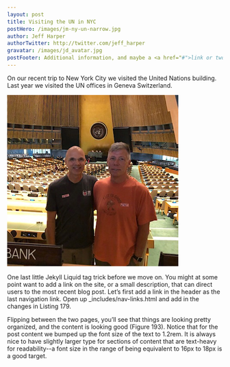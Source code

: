 ```yaml
---
layout: post
title: Visiting the UN in NYC
postHero: /images/jm-ny-un-narrow.jpg
author: Jeff Harper
authorTwitter: http://twitter.com/jeff_harper
gravatar: /images/jd_avatar.jpg
postFooter: Additional information, and maybe a <a href="#">link or two</a>
---
```


On our recent trip to New York City we visited the United Nations building.  Last year we visited the UN offices in Geneva Switzerland.

<img class="pull-left" src="/images/jm-ny-un-square.jpg"
     alt="jeff and mark at the UN">

One last little Jekyll Liquid tag trick before we move on. You might at some point want to add a link on the site, or a small description, that can direct users to the most recent blog post. Let’s first add a link in the header as the last navigation link. Open up _includes/nav-links.html and add in the changes in Listing 179.

Flipping between the two pages, you’ll see that things are looking pretty organized, and the content is looking good (Figure 193). Notice that for the post content we bumped up the font size of the text to 1.2rem. It is always nice to have slightly larger type for sections of content that are text-heavy for readability--a font size in the range of being equivalent to 16px to 18px is a good target.